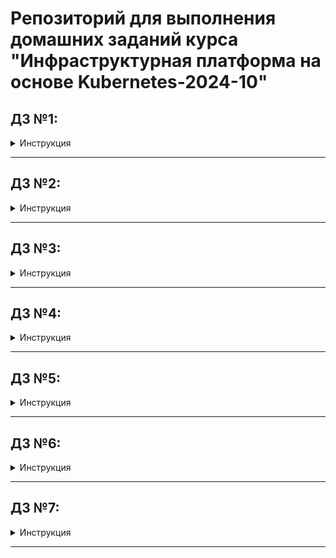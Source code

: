 # Репозиторий для выполнения домашних заданий курса "Инфраструктурная платформа на основе Kubernetes-2024-10" 

## ДЗ №1:

<details><summary>Инструкция</summary>

### В процессе сделано:
 - Склонирован репозиторий:
    ```bash
    git clone https://github.com/Kuber-2024-10OTUS/klimenko-sergey_repo.git
    ```
 - Создана директория для ДЗ и произведено перемещение в нее:
    ```bash
    mkdir kubernetes-intro
    ```
    ```bash
    cd klimenko-sergey_repo/kubernetes-intro
    ```
 - Написаны манифесты для создания пространства имен - **namespace.yaml** и запуска "пода" - **pod.yaml**

### Как запустить проект:
 - Выполнить команду создания пространства имен в директории **klimenko-sergey_repo/kubernetes-intro**:
    ```bash
    kubectl apply -f namespace.yaml
    ```
 - Выполнить команду запуска "пода":
    ```bash
    kubectl apply -f pod.yaml
    ```

### Как проверить работоспособность:
 - Проверить наличие статуса "Running" "пода", выполнив команду:
    ```bash
    kubectl get pods -n homework
    ```
 - Проверить наличие файла **index.html** в директории пода **/homework**, выполнив команду:
    ```bash
    kubectl exec -ti -n homework init-demo -- bash
    ```
    ```bash
    ls -la /homework
    ```

</details>

---

## ДЗ №2:

<details><summary>Инструкция</summary>

## В процессе сделано:
 - Создана директория для ДЗ и произведено перемещение в нее:
    ```bash
    mkdir kubernetes-controllers
    ```
    ```bash
    cd klimenko-sergey_repo/kubernetes-controllers
    ```
 - Написаны манифесты для создания пространства имен - **namespace.yaml** и запуска "деплоймента" - **deployment.yaml**
 - Добавлена метка ноды:
    ```bash
    kubectl label nodes <node_name> homework=true
    ```

## Как запустить проект:
 - Выполнить команду создания пространства имен в директории **klimenko-sergey_repo/kubernetes-controllers**:
    ```bash
    kubectl apply -f namespace.yaml
    ```
 - Выполнить команду запуска "деплоймента":
    ```bash
    kubectl apply -f deployment.yaml
    ```

## Как проверить работоспособность:
 - Проверить наличие статуса "Running" "подов", выполнив команду:
    ```bash
    kubectl get pods -n homework
    ```
 - Проверить наличие файла **index.html** в директории одного из "подов" **/homework**, выполнив команду:
    ```bash
    kubectl exec -ti -n homework <pod_name> -- bash
    ```
    ```bash
    ls -la /homework
    ```

</details>

---

## ДЗ №3:

<details><summary>Инструкция</summary>

## В процессе сделано:
 - Создана директория для ДЗ и произведено перемещение в нее:
    ```bash
    mkdir kubernetes-networks
    ```
    ```bash
    cd klimenko-sergey_repo/kubernetes-networks
    ```
 - Написаны манифесты для создания пространства имен - **namespace.yaml**, запуска "деплоймента" - **deployment.yaml**, сервиса - **service.yaml** и ингресса - **ingress.yaml**
 - Добавлена метка ноды:
    ```bash
    kubectl label nodes <node_name> homework=true
    ```

## Как запустить проект:
 - Выполнить команду создания пространства имен в директории **klimenko-sergey_repo/kubernetes-networks**:
    ```bash
    kubectl apply -f namespace.yaml
    ```
 - Выполнить команду запуска "деплоймента":
    ```bash
    kubectl apply -f deployment.yaml
    ```
 - Выполнить команду поднятия сервиса:
    ```bash
    kubectl apply -f service.yaml
    ```
 - Выполнить команду применения ингресс правил:
    ```bash
    kubectl apply -f ingress.yaml
    ```

</details>

---

## ДЗ №4:

<details><summary>Инструкция</summary>

## В процессе сделано:
 - Создана директория для ДЗ и произведено перемещение в нее:
    ```bash
    mkdir kubernetes-volumes
    ```
    ```bash
    cd klimenko-sergey_repo/kubernetes-volumes
    ```
 - Написаны манифесты для: создания пространства имен - **namespace.yaml**, запуска "деплоймента" - **deployment.yaml**,
   сервиса - **service.yaml**, ингресса - **ingress.yaml**, объекта типа **configMap** - **cm.yaml**,
   объекта типа **storageClass** - **storageClass.yaml**, запроса хранилища - **pvc.yaml**

## Как запустить проект:
 - Выполнить команду создания пространства имен в директории **klimenko-sergey_repo/kubernetes-volumes**:
    ```bash
    kubectl apply -f namespace.yaml
    ```
 - Выполнить команду для создания **storageClass**:
    ```bash
    kubectl apply -f storageClass.yaml
    ```
 - Выполнить команду для запроса хранилища:
    ```bash
    kubectl apply -f pvc.yaml
    ```
 - Выполнить команду запуска "деплоймента":
    ```bash
    kubectl apply -f deployment.yaml
    ```
 - Выполнить команду поднятия сервиса:
    ```bash
    kubectl apply -f service.yaml
    ```
 - Выполнить команду применения ингресс правил:
    ```bash
    kubectl apply -f ingress.yaml
    ```

</details>

---

## ДЗ №5:

<details><summary>Инструкция</summary>

## В процессе сделано:
 - Создана директория для ДЗ и произведено перемещение в нее:
    ```bash
    mkdir kubernetes-security
    ```
    ```bash
    cd klimenko-sergey_repo/kubernetes-security
    ```
 - Написаны манифесты для: создания пространства имен - **namespace.yaml**, запуска "деплоймента" - **deployment.yaml**,
   сервиса - **service.yaml**, ингресса - **ingress.yaml**, объекта типа **configMap** - **cm.yaml**,
   объекта типа **storageClass** - **storageClass.yaml**, запроса хранилища - **pvc.yaml**
 - Написаны манифесты для создания сервисного аккаунта *monitoring* - **sa-monitoring.yaml**,
   кластерной роли - **cluster-role.yaml**, кластерной связки - **cluster-role-binding.yaml**
 - Написаны манифесты для создания сервисного аккаунта *cd* - **sa-cd.yaml**,
   роли - **role-cd.yaml**, связки - **role-binding-cd.yaml**
 - Создан **kubeconfig** для сервисного аккаунта *cd*, для этого:
      - Написан манифест **token.yaml** для создания секрета, содержащего токен для сервисного аккаунта
      - Получено значение токена
      - Создан **kubeconfig** для сервисного аккаунта *cd* на основе существующего
 - Произведено перемещение во вновь созданный контекст
 - Сгенерирован для сервисного аккаунта *cd* токен с временем действия 1 день и сохранен в файл **token**

## Как запустить проект:
 - Выполнить команду создания пространства имен в директории **klimenko-sergey_repo/kubernetes-security**:
    ```bash
    kubectl apply -f namespace.yaml
    ```
 - Выполнить команду для создания **storageClass**:
    ```bash
    kubectl apply -f storageClass.yaml
    ```
 - Выполнить команду для запроса хранилища:
    ```bash
    kubectl apply -f pvc.yaml
    ```
 - Выполнить команду запуска "деплоймента":
    ```bash
    kubectl apply -f deployment.yaml
    ```
 - Выполнить команду поднятия сервиса:
    ```bash
    kubectl apply -f service.yaml
    ```
 - Выполнить команду применения ингресс правил:
    ```bash
    kubectl apply -f ingress.yaml
    ```
 - Выполнить команду по подготовке к работе сервисного аккаунта *monitoring*:
    ```bash
    for i in sa-monitoring.yaml,cluster-role.yaml,cluster-role-binding.yaml; do kubectl apply -f $i; done
    ```
 - Выполнить команду по подготовке к работе сервисного аккаунта *cd*:
    ```bash
    for i in sa-cd.yaml,role-cd.yaml,role-binding-cd.yaml; do kubectl apply -f $i; done
    ```
 - Выполнить команду для создания секрета, содержащего токен для сервисного аккаунта *cd*:
    ```bash
    kubectl apply -f token.yaml
    ```
 - Получить значение токена, выполнив команду:
    ```bash
    kubectl get secret token-cd -n homework --template={{.data.token}} | base64 --decode
    ```
 - Скопировать существующий **kubeconfig** с последующим редактированием:
    ```bash
    kubectl config view > kubeconfig
    ```
 - Переключиться на вновь созданный контекст:
    ```bash
    kubectl config --kubeconfig=kubeconfig use-context my-context
    ```
 - Выполнить команду для генерации токена для сервисного аккаунта *cd*:
    ```bash
    kubectl --kubeconfig=kubeconfig -n homework create token cd --duration=24h
    ```

</details>

---

## ДЗ №6:

<details><summary>Инструкция</summary>

## В процессе сделано:
 - Создана директория для ДЗ и произведено перемещение в нее:
    ```bash
    mkdir -p kubernetes-templating/hw6
    ```
    ```bash
    cd klimenko-sergey_repo/kubernetes-templating/hw6
    ```
 - Создан Helm чарт, именуемый *hw6* и наполнен разлиными манифестами, заполнены файлы с переменными **Chart.yaml**, **values.yaml**:
    ```bash
    helm create hw6
    ```

## Как запустить проект:
# Задание №1:
 - Склонировать репозиторий в локальное расположение, перейти в директорию с Helm чартом:
    ```bash
    git clone git@github.com:Kuber-2024-10OTUS/klimenko-sergey_repo.git
    ```
    ```bash
    cd klimenko-sergey_repo/kubernetes-templating/hw6
    ```
 - Добавить чарт для разворачивания СУБД **redis**:
    ```bash
    helm pull oci://registry-1.docker.io/bitnamicharts/redis --untar --untardir ./charts/ --version 20.11.3
    ```
 - Развернуть чарт:
    ```bash
    helm install -n homework -f values.yaml demo-hw6 . --set lifecycle.enabled=false
    ```
 - Получить токен сервисного аккаунта *monitoring*:
    ```bash
    TOKEN=$(kubectl get secret demo-hw6 -n homework --template={{.data.token}} | base64 --decode)
    ```
 - Назначить токен переменной *SA_token* в файле *values.yaml*:
    ```bash
    sed -i "s/^SA_token.*/SA_token: $TOKEN/" values.yaml
    ```
 - Запустить обновление чарта для получения страницы с метриками ноды:
    ```bash
    helm upgrade -n homework -f values.yaml demo-hw6 .
    ```

# Задание №2:
 - Склонировать репозиторий в локальное расположение, перейти в директорию с манифестом *helmfile.yaml*:
    ```bash
    git clone git@github.com:Kuber-2024-10OTUS/klimenko-sergey_repo.git
    ```
    ```bash
    cd klimenko-sergey_repo/kubernetes-templating
    ```
 - Установить **helmfile**:
     ```bash
    wget https://github.com/helmfile/helmfile/releases/download/v1.0.0-rc.11/helmfile_1.0.0-rc.11_linux_amd64.tar.gz
    ```
    ```bash
    tar -zxvf helmfile_1.0.0-rc.11_linux_amd64.tar.gz
    ```
    ```bash
    sudo mv helmfile /usr/local/bin/
    ```
 - Подготовить к работе **helmfile**, установить необходимые плагины:
    ```bash
    helmfile init
    ```
 - Запустить разворачивание **Kafka**:
    ```bash
    helmfile apply
    ```

</details>

---

## ДЗ №7:

<details><summary>Инструкция</summary>



</details>

---
